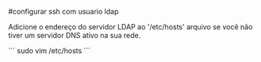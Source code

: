 #configurar ssh com usuario ldap

Adicione o endereço do servidor LDAP ao '/etc/hosts' arquivo se você não tiver um servidor DNS ativo na sua rede.

´´´
sudo vim /etc/hosts
´´´
